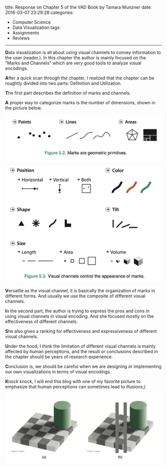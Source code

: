 title: Response on Chapter 5 of the VAD Book by Tamara Munzner
date: 2016-03-07 23:29:28
categories:
- Computer Science
- Data Visualization
tags:
- Assignments
- Reviews
---

**D**ata visualization is all about using visual channels to convey information to the user (reader.). In this chapter the author is mainly focused on the "Marks and Channels" which are very good tools to analyze visual encodings.

**A**fter a quick scan through the chapter, I realized that the chapter can be roughtly divided into two parts: Definition and Utilization.

**T**he first part describes the definition of marks and channels.

**A** proper way to categorize marks is the number of dimensions, shown in the picture below.

![Marks](images/ch5marks.png)

![Channels](images/ch5channels.png)

**V**ersatile as the visual channel, it is basically the organization of marks in different forms. And usually we use the composite of different visual channels.

**I**n the second part, the author is trying to express the pros and cons in using visual channels in visual encoding. And she focused mostly on the effectiveness of different channels.

**S**he also gives a ranking for effectiveness and expressiveness of different visual channels.

**U**nder the hood, I think the limitation of different visual channels is mainly affected by human perceptions, and the result or conclusions described in the chapter should be years of research experience.

**C**onclusion is, we should be careful when we are designing or implementing our own visualizations in terms of visual encodings.

**K**nock knock, I will end this blog with one of my favorite picture to emphasize that human perceptions can sometimes lead to illusions;)

![Illusion](images/ch5illusion.png)
